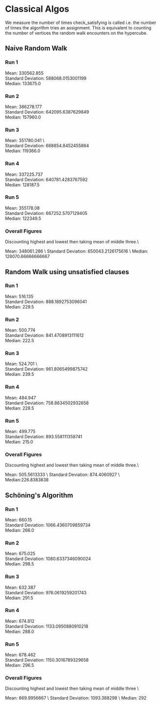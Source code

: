 # Classical Algos

We measure the number of times check_satisfying is called i.e. the number of times the algorithm tries an assignment. This is equivalent to counting the number of vertices the random walk encounters on the hypercube. 

## Naive Random Walk

### Run 1

Mean: 330562.855 \
Standard Deviation: 588068.0153001199  \
Median: 133675.0

### Run 2

Mean: 386278.177 \
Standard Deviation: 642095.6387629849  \
Median: 157960.0

### Run 3 

Mean: 351780.041 \  
Standard Deviation: 668854.8452455864 \
Median: 119366.0


### Run 4

Mean: 337225.737 \
Standard Deviation: 640781.4283767592  \
Median: 128187.5

### Run 5 

Mean: 355178.08  \
Standard Deviation: 667252.5707129405  \
Median: 122349.5

### Overall Figures

Discounting highest and lowest then taking mean of middle three.\   

Mean: 348061.286 \ 
Standard Deviation: 650043.2126175616  \ 
Median: 128070.66666666667

## Random Walk using unsatisfied clauses

### Run 1

Mean: 516.135 \
Standard Deviation: 888.1892753096041 \
Median: 229.5 

### Run 2

Mean: 500.774 \
Standard Deviation: 841.4708913111612 \
Median: 222.5

### Run 3 

Mean: 524.701 \  
Standard Deviation: 961.8065499875742 \
Median: 239.5

### Run 4

Mean: 484.947 \
Standard Deviation: 758.8634502932658 \
Median: 228.5

### Run 5 

Mean: 499.775 \
Standard Deviation: 893.558111358741 \
Median: 215.0

### Overall Figures

Discounting highest and lowest then taking mean of middle three.\   

Mean: 505.5613333 \ 
Standard Deviation: 874.4060927  \ 
Median:226.8383838



## Schöning's Algorithm

### Run 1 

Mean: 660.15 \
Standard Deviation: 1066.4360709859734 \
Median: 266.0 

### Run 2

Mean: 675.025 \
Standard Deviation: 1080.6337346090024 \
Median: 298.5

### Run 3

Mean: 632.387 \
Standard Deviation: 976.0619259201743 \
Median: 291.5

### Run 4

Mean: 674.812 \
Standard Deviation: 1133.0950880910218 \
Median: 288.0

### Run 5

Mean: 678.462 \
Standard Deviation: 1150.3016789329658 \
Median: 296.5

### Overall Figures

Discounting highest and lowest then taking mean of middle three \ 

Mean: 669.9956667 \ 
Standard Deviation: 1093.388298  \ 
Median: 292